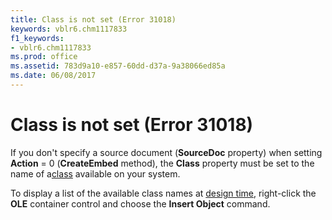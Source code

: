 ```yaml
---
title: Class is not set (Error 31018)
keywords: vblr6.chm1117833
f1_keywords:
- vblr6.chm1117833
ms.prod: office
ms.assetid: 783d9a10-e857-60dd-d37a-9a38066ed85a
ms.date: 06/08/2017
---
```



# Class is not set (Error 31018)

If you don't specify a source document (**SourceDoc** property) when setting **Action** = 0 (**CreateEmbed** method), the **Class** property must be set to the name of a[class](../../Glossary/vbe-glossary.md) available on your system.

To display a list of the available class names at [design time](../../Glossary/vbe-glossary.md), right-click the  **OLE** container control and choose the **Insert Object** command.

